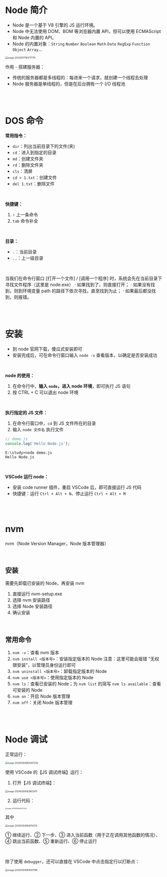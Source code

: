 # Node 简介

-   Node 是一个基于 V8 引擎的 JS 运行环境。
-   Node 中无法使用 DOM、BOM 等浏览器内置 API，但可以使用 ECMAScript 和 Node 内置的 API。
-   Node 的内置对象：`String` `Number` `Boolean` `Math` `Date` `RegExp` `Function` `Object` `Array`...

<img src="picture/image-20220517163717715.png" alt="image-20220517163717715" style="zoom:50%;" />

<br>

作用 - 搭建服务器：

-   传统的服务器都是多线程的：每进来一个请求，就创建一个线程去处理
-   Node 服务器是单线程的，但是在后台拥有一个 I/O 线程池

<br><br>

# DOS 命令

**常用指令：**

-   `dir`：列出当前目录下的文件(夹)
-   `cd`：进入到指定的目录
-   `md`：创建文件夹
-   `rd`：删除文件夹
-   `cls`：清屏
-   `cd > 1.txt`：创建文件
-   `del 1.txt`：删除文件

<br>

**快捷键：**

1. `↑` 上一条命令
2. `tab` 命令补全

<br>

**目录：**

-   `.`：当前目录
-   `..`：上一级目录

<br>

当我们在命令行窗口 [打开一个文件] / [调用一个程序] 时，系统会先在当前目录下寻找文件程序（这里是 node.exe）
· 如果找到了，则直接打开；
· 如果没有找到，则到环境变量 path 的路径下依次寻找，直至找到为止；
· 如果最后都没找到，则报错。

<br><br>

# 安装

-   到 node 官网下载，傻瓜式安装即可
-   安装完成后，可在命令行窗口输入 `node -v` 查看版本，以确定是否安装成功

<br>

**node 的使用：**

1. 在命令行中，**输入 `node`，进入 node 环境**，即可执行 JS 语句
2. 按 CTRL + C 可以退出 node 环境

<br>

**执行指定的 JS 文件：**

1. 在命令行窗口中，`cd` 到 JS 文件所在的目录
2. 输入 `node 文件名` 执行文件

```js
// demo.js
console.log('Hello Node.js');
```

```
E:\study>node demo.js
Hello Node.js
```

<br>

**VSCode 运行 node：**

-   安装 code runner 插件，重启 VSCode 后，即可直接运行 JS 代码
-   快捷键：运行 `Ctrl + Alt + N`、停止运行 `Ctrl + Alt + M`

<br><br>

# nvm

nvm（Node Version Manager，Node 版本管理器）

<br>

## 安装

需要先卸载已安装的 Node，再安装 nvm

1.  直接运行 nvm-setup.exe
2.  选择 nvm 安装路径
3.  选择 Node 安装路径
4.  确认安装

<br>

## 常用命令

1.  `nvm -v`：查看 nvm 版本
2.  `nvm install <版本号>`：安装指定版本的 Node
    注意：这里可能会报错 "无权限安装"，以管理员身份运行即可
3.  `nvm uninstall <版本号>`：卸载指定版本的 Node
4.  `nvm use <版本号>`：使用指定版本的 Node
5.  `nvm ls`：查看已安装的 Node；为 `nvm list` 的简写
    `nvm ls available`：查看可安装的 Node
6.  `nvm on`：开启 Node 版本管理
7.  `nvm off`：关闭 Node 版本管理

<br><br>

# Node 调试

正常运行：

<img src="./picture/image-20240304083447230.png" alt="image-20240304083447230" style="zoom:50%;" />

<br>

使用 VSCode 的【JS 调试终端】运行：

1.  打开【JS 调试终端】：

<img src="./picture/image-20240304083602411.png" alt="image-20240304083602411" style="zoom:50%;" />

2.  运行代码：

<img src="./picture/image-20240304083727342.png" alt="image-20240304083727342" style="zoom: 33%;" />

<br>

其中

<img src="./picture/image-20240304084014212.png" alt="image-20240304084014212" style="zoom:50%;" />

① 继续运行、② 下一步、③ 进入当前函数（用于正在调用其他函数的情况）、④ 跳出当前函数、⑤ 重新运行、⑥ 停止运行

<br>

除了使用 `debugger`，还可以直接在 VSCode 中点击指定行以打断点：

<img src="./picture/image-20240304084507166.png" alt="image-20240304084507166" style="zoom:50%;" />

<br>
